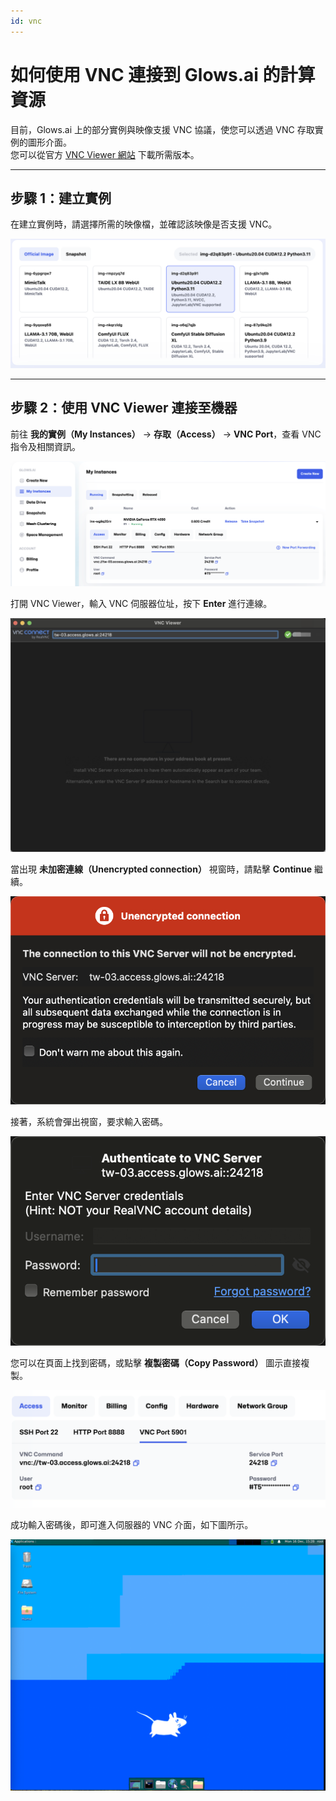 ```yaml
---
id: vnc
---
```


# 如何使用 VNC 連接到 Glows.ai 的計算資源

目前，Glows.ai 上的部分實例與映像支援 VNC 協議，使您可以透過 VNC 存取實例的圖形介面。  
您可以從官方 [VNC Viewer 網站](https://www.realvnc.com/en/) 下載所需版本。

---

## **步驟 1：建立實例**

在建立實例時，請選擇所需的映像檔，並確認該映像是否支援 VNC。

![建立實例](../../../../tutorials-images/03.VNC/01.CreateAnInstance.PNG)

---

## **步驟 2：使用 VNC Viewer 連接至機器**

前往 **我的實例（My Instances）** → **存取（Access）** → **VNC Port**，查看 VNC 指令及相關資訊。

![VNC 連接埠](../../../../tutorials-images/03.VNC/02.VNCPort.PNG)

打開 VNC Viewer，輸入 VNC 伺服器位址，按下 **Enter** 進行連線。

![連接](../../../../tutorials-images/03.VNC/03.Connect.PNG)

當出現 **未加密連線（Unencrypted connection）** 視窗時，請點擊 **Continue** 繼續。

![繼續](../../../../tutorials-images/03.VNC/04.Continue.PNG)

接著，系統會彈出視窗，要求輸入密碼。

![輸入密碼](../../../../tutorials-images/03.VNC/05.Password.png)

您可以在頁面上找到密碼，或點擊 **複製密碼（Copy Password）** 圖示直接複製。

![複製密碼](../../../../tutorials-images/03.VNC/06.CopyPassword.png)

成功輸入密碼後，即可進入伺服器的 VNC 介面，如下圖所示。

![VNC 介面](../../../../tutorials-images/03.VNC/07.VNCInterface.png)
